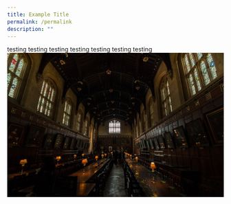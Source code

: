 ```yaml
---
title: Example Title
permalink: /permalink
description: ""
---
```

testing 
testing 
testing
testing 
testing 
testing 
testing 
![](/images/Canichangefilename.jpg)
[](/files/IsomerCMS_Intro.pdf)